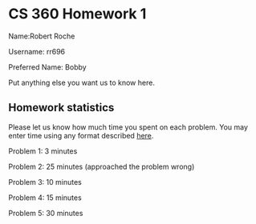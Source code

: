 # CS 360 Homework 1

Name:Robert Roche

Username: rr696

Preferred Name: Bobby

Put anything else you want us to know here.

## Homework statistics

Please let us know how much time you spent on each problem. You may enter time using any format described [here](https://github.com/wroberts/pytimeparse).

Problem 1: 3 minutes

Problem 2: 25 minutes (approached the problem wrong)

Problem 3: 10 minutes

Problem 4: 15 minutes

Problem 5: 30 minutes
